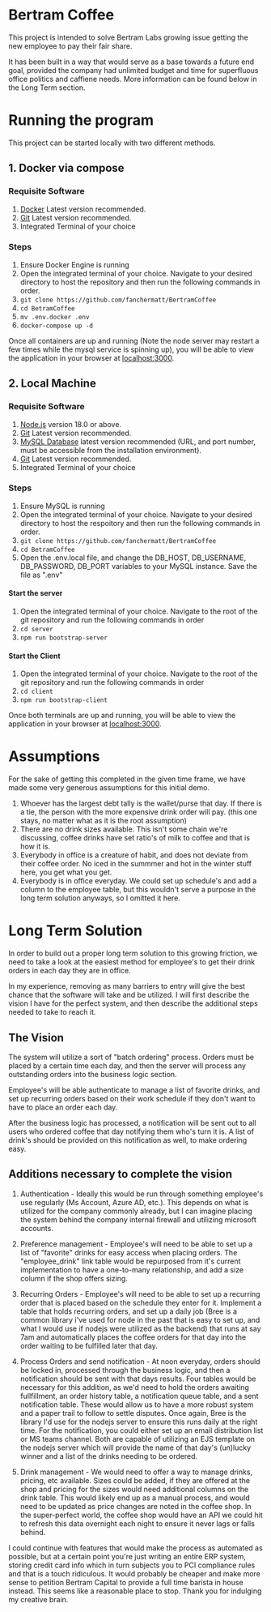 # Bertram Coffee

This project is intended to solve Bertram Labs growing issue getting the new employee to pay their fair share. 

It has been built in a way that would serve as a base towards a future end goal, provided the company had unlimited budget and time for superfluous office politics and caffiene needs. More information can be found below in the Long Term section.

# Running the program

This project can be started locally with two different methods.

## 1. Docker via compose

### Requisite Software

1. [Docker](https://www.docker.com/products/docker-desktop/) Latest version recommended.
2. [Git](https://git-scm.com/downloads) Latest version recommended.
3. Integrated Terminal of your choice

### Steps

1. Ensure Docker Engine is running
2. Open the integrated terminal of your choice. Navigate to your desired directory to host the repository and then run the following commands in order.
3. `git clone https://github.com/fanchermatt/BertramCoffee`
4. `cd BetramCoffee`
5. `mv .env.docker .env`
6. `docker-compose up -d`

Once all containers are up and running (Note the node server may restart a few times while the mysql service is spinning up), you will be able to view the application in your browser at [localhost:3000](http://localhost:3000).

## 2. Local Machine

### Requisite Software

1. [Node.js](https://nodejs.org/en/download) version 18.0 or above.
2. [Git](https://git-scm.com/downloads) Latest version recommended.
3. [MySQL Database](https://dev.mysql.com/downloads/) latest version recommended (URL, and port number, must be accessible from the installation environment).
4. [Git](https://git-scm.com/downloads) Latest version recommended.
5. Integrated Terminal of your choice

### Steps

1. Ensure MySQL is running
2. Open the integrated terminal of your choice. Navigate to your desired directory to host the respoitory and then run the following commands in order.
3. `git clone https://github.com/fanchermatt/BertramCoffee`
4. `cd BetramCoffee`
5. Open the .env.local file, and change the DB_HOST, DB_USERNAME, DB_PASSWORD, DB_PORT variables to your MySQL instance. Save the file as ".env"

#### Start the server

1. Open the integrated terminal of your choice. Navigate to the root of the git repository and run the following commands in order
2. `cd server`
3. `npm run bootstrap-server`

#### Start the Client

1. Open the integrated terminal of your choice. Navigate to the root of the git repository and run the following commands in order
2. `cd client`
3. `npm run bootstrap-client`

Once both terminals are up and running, you will be able to view the application in your browser at [localhost:3000](http://localhost:3000).

# Assumptions

For the sake of getting this completed in the given time frame, we have made some very generous assumptions for this initial demo.

1. Whoever has the largest debt tally is the wallet/purse that day. If there is a tie, the person with the more expensive drink order will pay. (this one stays, no matter what as it is the root assumption)
2. There are no drink sizes available. This isn't some chain we're discussing, coffee drinks have set ratio's of milk to coffee and that is how it is.
3. Everybody in office is a creature of habit, and does not deviate from their coffee order. No iced in the summmer and hot in the winter stuff here, you get what you get.
4. Everybody is in office everyday. We could set up schedule's and add a column to the employee table, but this wouldn't serve a purpose in the long term solution anyways, so I omitted it here.

# Long Term Solution

In order to build out a proper long term solution to this growing friction, we need to take a look at the easiest method for employee's to get their drink orders in each day they are in office.

In my experience, removing as many barriers to entry will give the best chance that the software will take and be utilized. I will first describe the vision I have for the perfect system, and then describe the additional steps needed to take to reach it.

## The Vision

The system will utilize a sort of "batch ordering" process. Orders must be placed by a certain time each day, and then the server will process any outstanding orders into the business logic section.

Employee's will be able authenticate to manage a list of favorite drinks, and set up recurring orders based on their work schedule if they don't want to have to place an order each day.

After the business logic has processed, a notification will be sent out to all users who ordered coffee that day notifying them who's turn it is. A list of drink's should be provided on this notification as well, to make ordering easy.

## Additions necessary to complete the vision

1. Authentication - Ideally this would be run through something employee's use regularly (Ms Account, Azure AD, etc.). This depends on what is utilized for the company commonly already, but I can imagine placing the system behind the company internal firewall and utilizing microsoft accounts.

2. Preference management - Employee's will need to be able to set up a list of "favorite" drinks for easy access when placing orders. The "employee_drink" link table would be repurposed from it's current implementation to have a one-to-many relationship, and add a size column if the shop offers sizing.

3. Recurring Orders - Employee's will need to be able to set up a recurring order that is placed based on the schedule they enter for it. Implement a table that holds recurring orders, and set up a daily job (Bree is a common library i've used for node in the past that is easy to set up, and what I would use if nodejs were utilized as the backend) that runs at say 7am and automatically places the coffee orders for that day into the order waiting to be fulfilled later that day.

4. Process Orders and send notification - At noon everyday, orders should be locked in, processed through the business logic, and then a notification should be sent with that days results. Four tables would be necessary for this addition, as we'd need to hold the orders awaiting fullfillment, an order history table, a notification queue table, and a sent notification table. These would allow us to have a more robust system and a paper trail to follow to settle disputes. Once again, Bree is the library I'd use for the nodejs server to ensure this runs daily at the right time. For the notification, you could either set up an email distribution list or MS teams channel. Both are capable of utilizing an EJS template on the nodejs server which will provide the name of that day's (un)lucky winner and a list of the drinks needing to be ordered.

5. Drink management - We would need to offer a way to manage drinks, pricing, etc available. Sizes could be added, if they are offered at the shop and pricing for the sizes would need additional columns on the drink table. This would likely end up as a manual process, and would need to be updated as price changes are noted in the coffee shop. In the super-perfect world, the coffee shop would have an API we could hit to refresh this data overnight each night to ensure it never lags or falls behind.

I could continue with features that would make the process as automated as possible, but at a certain point you're just writing an entire ERP system, storing credit card info which in turn subjects you to PCI compliance rules and that is a touch ridiculous. It would probably be cheaper and make more sense to petition Bertram Capital to provide a full time barista in house instead. This seems like a reasonable place to stop. Thank you for indulging my creative brain.
